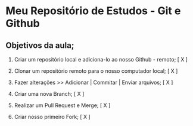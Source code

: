 # Meu Repositório de Estudos - Git e Github

## Objetivos da aula;

1. Criar um repositório local e adiciona-lo ao nosso Github - remoto; [ X ]

2. Clonar um repositório remoto para o nosso computador local; [ X ]

3. Fazer alterações >> Adicionar | Commitar | Enviar arquivos; [ X ]

4. Criar uma nova Branch; [ X ]

5. Realizar um Pull Request e Merge; [ X ]

6. Criar nosso primeiro Fork; [ X ]

